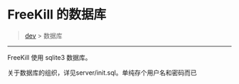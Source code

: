 # FreeKill 的数据库

> [dev](./index.md) > 数据库

___

FreeKill 使用 sqlite3 数据库。

关于数据库的组织，详见server/init.sql。单纯存个用户名和密码而已
